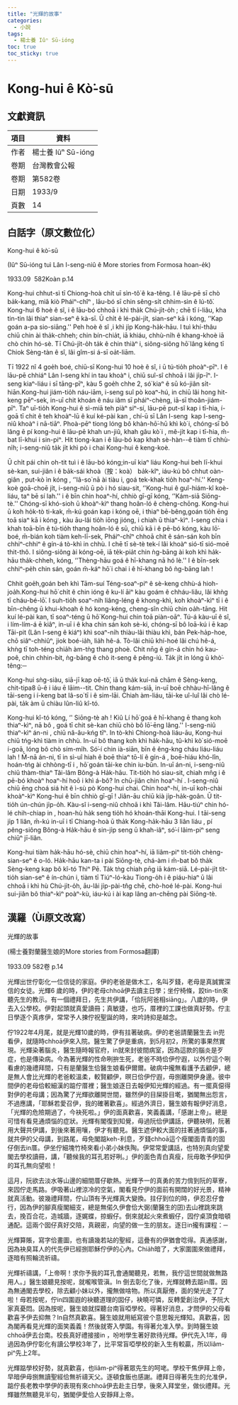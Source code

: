 ```yaml
---
title: "光輝的故事"
categories:
  - 小說
tags:
  - 楊士養 Iûⁿ Sū-ióng
toc: true
toc_sticky: true
---
```


# Kong-hui ê Kò͘-sū

## 文獻資訊

| 項目 | 資料 |
|---|---|
| 作者 | 楊士養 Iûⁿ Sū-ióng |
| 卷期 | 台灣教會公報 |
| 卷期 | 第582卷 |
| 日期 | 1933/9 |
| 頁數 | 14 |

## 白話字（原文數位化）

Kong-hui ê kò͘-sū

(Iûⁿ Sū-ióng tuì Lân I-seng-niû ê More stories from Formosa hoan-e̍k)

1933.09  582Koàn p.14

Kong-hui chhut-sì tī Chiong-hoà chi̍t uī sìn-tô͘ ê ka-têng. I ê lāu-pē sī chò ba̍k-kang, miâ kiò Pháiⁿ-chîⁿ , lāu-bó sī chin sêng-si̍t chhim-sìn ê lú-tô͘. Kong-hui 6 hoè ê sî, i ê lāu-bó chhoā i khì tha̍k Chú-ji̍t-o̍h ; chē tī í-liâu, kha tin-tin lâi thiaⁿ sian-seⁿ ê kà-sī. Ū chi̍t ê lé-pài-ji̍t, sian-seⁿ kā i kóng, ‘'Kap goán a-pa sio-siāng.'' Peh hoè ê sî ,i khì ji̍p Kong-ha̍k-hāu. I tuì khí-thâu chiū chin ài tha̍k-chheh; chin bín-chia̍t, iā khiáu, chhù-ni̍h ê khang-khoè iā chò chin hó-sè. Tī Chú-ji̍t-o̍h ta̍k ê chin thiàⁿ i, siông-siông hō͘ lâng kéng tī Chiok Sèng-tàn ê sî, lâi gîm-si á-sī oa̍t-liām.

Tī 1922 nî 4 goe̍h boé, chiū-sī Kong-hui 10 hoè ê sî, i ū tú-tio̍h phoàⁿ-pīⁿ. I ê lāu-pē chhiáⁿ Lân I-seng khí in tau khoàⁿ i, chiū suî-sî chhoā i lâi ji̍p-īⁿ. I-seng kiaⁿ-liáu i sī tāng-pīⁿ, kàu 5 goe̍h chhe 2, só͘ kiaⁿ ê sū kó-jiân si̍t-hiān.Kong-hui jiám-tio̍h náu-iām, i-seng suî pò koaⁿ-hú, in chiū lâi hong hit-keng pēⁿ-sek, in-uī chit khoán ê náu iâm sī pháiⁿ-chèng, iā-sī thoân-jiám-pīⁿ. Taⁿ uī-tio̍h Kong-hui ê sì-miā teh piàⁿ siⁿ-sí, lāu-pē put-sî kap i tī-hia, í-goā tī chit ê teh khoàⁿ-lū ê kuí ké-pài kan , chí-ū sī Lân I-seng  kap I-seng-niû khoàⁿ i nā-tiāⁿ. Phoà-pēⁿ tiong lóng bô khàn-hō͘-hū khì kò͘ i, chóng-sī bô lâng ē pí kong-hui ê lāu-pē khah un-jiû, khah gâu kò͘ i , mê-ji̍t kap i tī-hia, m̄-bat lī-khui i sin-piⁿ. Hit tiong-kan i ê lāu-bó kap khah sè-hàn--ê tiàm tī chhù-ni̍h; i-seng-niû ta̍k ji̍t khì pò i chai Kong-hui ê keng-koè.

Ū chi̍t pái chin oh-tit tuì i ê lāu-bó kóng;in-uī kiaⁿ liáu Kong-hui beh lī-khui sè-kan, sui-jiân i ê ba̍k-sái khoà（按：koà） ba̍k-kîⁿ, iáu-kú bô chhut oàn-giân , put-kò ìn kóng , ‘'Iâ-so͘ nā ài tiàu i, goá tek-khak tio̍h hoaⁿ-hí.'' Keng-koè goā-choē ji̍t, i-seng-niû ū pò i hó siau-sit, ‘'Kong-hui ê guî-hiám-kî koè-liáu, taⁿ bē sí lah.'' i ê bīn chin hoaⁿ-hí, chhiò gī-gī kóng, ‘'Kám-siā Siōng-tè.'' Chóng-sī khó-sioh ū khoàⁿ-kìⁿ thang hoân-ló ê chèng-chōng. Kong-hui ū koh ho̍k-tò ti-kak, m̄-kú goán kap i kóng oē, i thiaⁿ bē-bêng,goán tio̍h ēng toā siaⁿ kā i kóng , kàu āu-lâi tio̍h iōng jióng, i chiah ū thiaⁿ-kìⁿ. I-seng chia i khah toā-bīn ê tú-tio̍h thang hoân-ló ê sū, chiū kā i ê pē-bó kóng, kàu lō͘-boé, m̄-bián koh tiàm keh-lī-sek, Pháiⁿ-chîⁿ chhoā chit ê sán-sán koh bīn chhiⁿ-chhiⁿ ê gín-á tò-khì in chhù. I chē tī sè-tè tek-í lâi khoàⁿ sió-tī sió-moē thit-thô. I siông-siông ài kóng-oē, iā te̍k-pia̍t chin ǹg-bāng ài koh khì ha̍k-hāu tha̍k-chheh, kóng, ‘'Thèng-hāu goá ê hī-khang nā hó lè.'' I ê bīn-sek chhiⁿ-pe̍h chin sán, goán m̄-káⁿ hō͘ i chai i ê hī-khang bô ǹg-bāng lah !

Chhit goe̍h,goán beh khì Tām-suí Téng-soaⁿ-piⁿ ê sè-keng chhù-á hioh-joa̍h.Kong-hui hō͘ chi̍t ê chin ióng ê ku-lí āiⁿ kàu goám ê chháu-liâu, lâi khǹg tī cháu-bé-lō͘. I suh-tio̍h soaⁿ-nih liâng-léng ê khong-khì, koh khoàⁿ-kìⁿ tī i ê bīn-chêng ū khui-khoah ê hó kong-kéng, cheng-sîn chiū chin oa̍h-tāng. Hit kuí lé-pài kan, tī soaⁿ-téng ū hō͘ Kong-hui chin toā piàn-oāⁿ. Tú-á kàu-uī ê sî, i lím-lím-á ē kiâⁿ, in-uī i ê kha chin sán koh sè-ki, chóng-sī bô loā-kú i ē kap Tāi-pit (Lân I-seng ê kiáⁿ) khì soaⁿ-ni̍h thiàu-lâi thiàu khì, bán Pek-ha̍p-hoe, chō siâⁿ-chhiûⁿ, jiok boé-ia̍h, lia̍h hê-á. Tò-lâi chiū khí-hoé lâi chú hê-á, khǹg tī toh-téng chia̍h àm-tǹg thang phoè. Chit nn̄g ê gín-á chin hó kau-poê, chin chhin-bit, ǹg-bāng ê chò it-seng ê pêng-iú. Ta̍k ji̍t in lóng ū khò͘-têng:─

Kong-hui sǹg-siàu, siā-jī kap oē-tô͘, iā ū tha̍k kuí-nā chām ê Sèng-keng, chit-tipa8 ū-ê i iáu ē lāim--tit. Chin thang kám-siā, in-uī boē chhàu-hī-lâng ê tāi-seng i í-keng bat Iâ-so͘ tī i ê sim-lāi. Chiah àm-liáu, tāi-ke uî-luî lâi chò lé-pài, ta̍k àm ū chiàu lûn-liû kî-tó.

Kong-hui kî-tó kóng, ‘' Siōng-tè ah ! Kiû Lí hō͘ goá ê hī-khang ē thang koh thiaⁿ-kìⁿ, nā bô , goá tī chit sè-kan chiū chò bô lō͘-ēng lâng.'' I-seng-niû thiaⁿ-kìⁿ án-ni , chiū nâ-âu-kńg tīⁿ. In tò-khì Chiong-hoà liáu-āu, Kong-hui chiū tńg-khì tiàm in chhù. In-uī bô thang koh khì ha̍k-hāu, tû-khì kò͘ sió-moē í-goā, lóng bô chò sím-mi̍h. Só͘-í chin ià-siān, bīn ê êng-kng cháu liáu-liáu lah ! M̄-nā án-ni, tī in sì-uî hiah ê boē thiaⁿ tō-lí ê gín-á , boē-hiáu khó-lîn, hoán-tńg ài chhòng-tī i , hō͘ goán tāi-ke chin iu-būn. In-uī án-ni, i-seng-niû chiū thàm-thiaⁿ Tâi-lâm Bông-à Ha̍k-hāu. Tit-tio̍h hó siau-sit, chiah mn̄g i ê pē-bó khoàⁿ hoaⁿ-hí hoō i khì á-bô? In chū-jiân chin hoaⁿ-hí . I-seng-niû chiū ēng choá siá hit ê ì-sù pò Kong-hui chai. Chin hoaⁿ-hí, in-uī koh-chài khoàⁿ-kìⁿ Kong-hui ê bīn chhiò gī-gī ! Jiân-āu chiū kià ji̍p-ha̍k-goân. Ū tit-tio̍h ún-chún ji̍p-o̍h. Kàu-sî i-seng-niû chhoā i khì Tâi-lâm. Hāu-tiúⁿ chin hó-lé chih-chiap in , hoan-hù ha̍k seng tio̍h hó khoán-thāi Kong-hui. I tāi-seng ji̍p 1 liân, m̄-kú in-uī i tī Chiang-hoà ū tha̍k Kong-ha̍k-hāu 3 liân liáu , pí pêng-siông Bông-à Ha̍k-hāu ê sin-ji̍p seng ū khah-iâⁿ, só͘-í lâim-piⁿ seng chiūⁿ jī-liân.

Kong-hui tiàm ha̍k-hāu hó-sè, chiū chin hoaⁿ-hí, iā liâm-piⁿ tit-tio̍h chèng-sian-seⁿ ê o-ló. Ha̍k-hāu kan-ta i pài Siōng-tè, chá-àm i m̄-bat bô tha̍k Sèng-keng kap bô kî-tó Thiⁿ Pē. Ta̍k tǹg chiah pn̄g iā kám-siā. Lé-pài-ji̍t tit-tio̍h sian-seⁿ ê ín-chún i, tiàm tī Tiúⁿ-ló-kàu Tiong-o̍h i ê piáu-hiaⁿ ū lâi chhoā i khì hù Chú-ji̍t-o̍h, āu-lâi ji̍p-pài-tn̂g chē, chò-hoé lé-pài. Kong-hui sui-jiân bô thiaⁿ-kìⁿ poàⁿ-kù, iáu-kú i ài kap lâng an-chēng pài Siōng-tè.

## 漢羅（Ùi原文改寫）

光輝的故事

(楊士養對蘭醫生娘的More stories from Formosa翻譯)

1933.09 582卷 p.14

光輝出世佇彰化一位信徒的家庭。伊的老爸是做木工，名叫歹錢，老母是真誠實深信的女徒。光輝6 歲的時，伊的老母chhoā伊去讀主日學；坐佇椅條，跤tin-tin來聽先生的教示。有一個禮拜日，先生共伊講，「佮阮阿爸相siāng」。八歲的時，伊去入公學校。伊對起頭就真愛讀冊；真敏捷，也巧，厝裡的工課也做真好勢。佇主日學逐个真疼伊，常常予人揀佇祝聖誕的時，來吟詩抑是越念。

佇1922年4月尾，就是光輝10歲的時，伊有拄著破病。伊的老爸請蘭醫生去 in兜看伊，就隨時chhoā伊來入院。醫生驚了伊是重病，到5月初2，所驚的事果然實現。光輝染著腦炎，醫生隨時報官府，in就來封彼間病室，因為這款的腦炎是歹症，也是傳染病。今為著光輝的性命咧拚生死，老爸不時佮伊佇遐，以外佇這个咧看慮的幾禮拜間，只有是蘭醫生佮醫生娘看伊爾爾。破病中攏無看護予去顧伊，總是無人會比光輝的老爸較溫柔，較賢顧伊，暝日佮伊佇遐，毋捌離開伊身邊。彼中間伊的老母佮較細漢的踮佇厝裡；醫生娘逐日去報伊知光輝的經過。有一擺真僫得對伊的老母講；因為驚了光輝欲離開世間，雖然伊的目屎掛目墘，猶閣無出怨言，不過應講，「耶穌若愛召伊，我的確著歡喜」。經過外濟日，醫生娘有報伊好消息，「光輝的危險期過了，今袂死啦。」伊的面真歡喜，笑義義講，「感謝上帝」。總是可惜有看見通煩惱的症狀。光輝有閣復到知覺，毋過阮佮伊講話，伊聽袂明，阮著用大聲共伊講，到後來著用嚷，伊才有聽見。醫生遮伊較大面的拄著通煩惱的事，就共伊的父母講，到路尾，毋免閣踮keh-利息，歹錢chhoā這个瘦閣面青青的囡仔倒去in厝。伊坐佇細塊竹椅來看小弟小妹佚陶。伊常常愛講話，也特別真向望愛閣去學校讀冊，講，「聽候我的耳孔若好咧。」伊的面色青白真瘦，阮毋敢予伊知伊的耳孔無向望啦！

這月，阮欲去淡水等山邊的細間厝仔歇熱。光輝予一的真勇的苦力偝到阮的草寮，來囥佇走馬路。伊吸著山裡涼冷的空氣，閣看見佇伊的面前有開闊的好光景，精神就真活動。彼幾禮拜間，佇山頂有予光輝真大變換。拄仔到位的時，伊忍忍仔會行，因為伊的腳真瘦閣細支，總是無偌久伊會佮大弼(蘭醫生的囝)去山裡跳來跳去，挽百合花，造城牆，逐娓蝶，掠蝦仔。倒來就起火來煮蝦仔，囥佇桌頂食暗頓通配。這兩个囡仔真好交陪，真親密，向望的做一生的朋友。逐日in攏有課程：─

光輝算賬，寫字佮畫圖，也有讀幾若站的聖經，這疊有的伊猶會唸得。真通感謝，因為袂臭耳人的代先伊已經捌耶穌佇伊的心內。Chia̍h暗了，大家圍圍來做禮拜，逐暗有照輪流祈禱。

光輝祈禱講，「上帝啊！求你予我的耳孔會通閣聽見，若無，我佇這世間就做無路用人。」醫生娘聽見按呢，就嚨喉管滇。In 倒去彰化了後，光輝就轉去踮in厝。因為無通閣去學校，除去顧小妹以外，攏無做啥物。所以真厭倦，面的榮光走了了啦！毋若按呢，佇in四圍遐的袂聽道理的囡仔，袂曉可憐，反轉愛創治伊，予阮大家真憂悶。因為按呢，醫生娘就探聽台南盲啞學校。得著好消息，才問伊的父母看歡喜予伊去抑無？In自然真歡喜。醫生娘就用紙寫彼个意思報光輝知。真歡喜，因為閣再看見光輝的面笑義義！然後就寄入學園。有得著允准入學。到時醫生娘chhoā伊去台南。校長真好禮接接in ，吩咐學生著好款待光輝。伊代先入1年，毋過因為伊佇彰化有讀公學校3年了，比平常盲啞學校的新入生有較贏，所以liâm-piⁿ先上2年。

光輝踮學校好勢，就真歡喜，也liâm-piⁿ得著眾先生的呵咾。學校干焦伊拜上帝，早暗伊毋捌無讀聖經佮無祈禱天父。逐頓食飯也感謝。禮拜日得著先生的允准伊，踮佇長老教中學伊的表現有來chhoā伊去赴主日學，後來入拜堂坐，做伙禮拜。光輝雖然無聽見半句，猶閣伊愛佮人安靜拜上帝。
